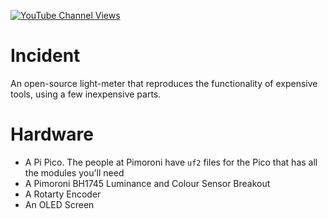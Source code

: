 [![YouTube Channel Views](https://img.shields.io/youtube/channel/views/UCz5BOU9J9pB_O0B8-rDjCWQ?label=YouTube&style=social)](https://www.youtube.com/channel/UCz5BOU9J9pB_O0B8-rDjCWQ)

# Incident

An open-source light-meter that reproduces the functionality of expensive tools, using a few inexpensive parts.

# Hardware

- A Pi Pico. The people at Pimoroni have `uf2` files for the Pico that has all the modules you'll need
- A Pimoroni BH1745 Luminance and Colour Sensor Breakout
- A Rotarty Encoder
- An OLED Screen
